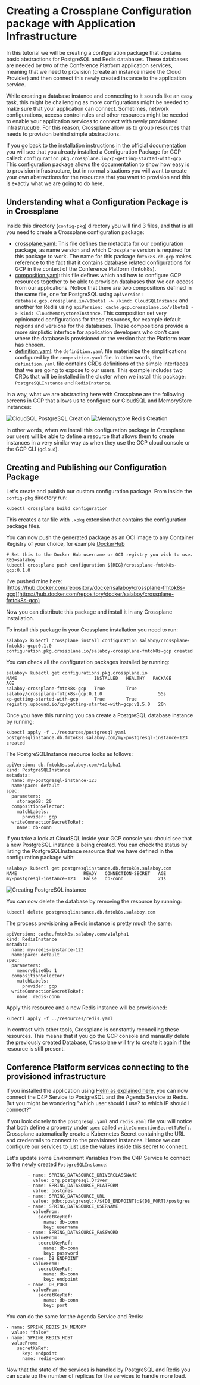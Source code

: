 # Creating a Crossplane Configuration package with Application Infrastructure

In this tutorial we will be creating a configuration package that contains basic abstractions for PostgreSQL and Redis databases. These databases are needed by two of the Conference Platform application services, meaning that we need to provision (create an instance inside the Cloud Provider) and then connect this newly created instance to the application service. 

While creating a database instance and connecting to it sounds like an easy task, this might be challenging as more configurations might be needed to make sure that your application can connect. Sometimes, network configurations, access control rules and other resources might be needed to enable your application services to connect with newly provisioned infrastrucutre. For this reason, Crossplane allow us to group resources that needs to provision behind simple abstractions. 

If you go back to the installation instructions in the official documentation you will see that you already installed a Configuration Package for GCP called: `configuration.pkg.crossplane.io/xp-getting-started-with-gcp`. This configuration package allows the documentation to show how easy is to provision infrastructure, but in normal situations you will want to create your own abstractions for the resources that you want to provision and this is exactly what we are going to do here. 



## Understanding what a Configuration Package is in Crossplane


Inside this directory (`config-pkg`) directory you will find 3 files, and that is all you need to create a Crossplane configuration package: 
- [crossplane.yaml](crossplane.yaml): This file defines the metadata for our configuration package, as name version and which Crossplane version is required for this package to work. The name for this package `fmtok8s-db-gcp` makes reference to the fact that it contains database related configurations for GCP in the context of the Conference Platform (fmtok8s).
- [composition.yaml](composition.yaml): this file defines which and how to configure GCP resources together to be able to provision databases that we can access from our applications. Notice that there are two compositions defined in the same file, one for PostgreSQL using `apiVersion: database.gcp.crossplane.io/v1beta1 -> /kind: CloudSQLInstance` and another for Redis using `apiVersion: cache.gcp.crossplane.io/v1beta1 -> kind: CloudMemorystoreInstance`. This composition set very opinionated configurations for these resources, for example default regions and versions for the databases. These compositions provide a more simplistic interface for application developers who don't care where the database is provisioned or the version that the Platform team has chosen. 
- [definition.yaml](definition.yaml): the `definition.yaml` file materialize the simplifications configured by the `composition.yaml` file. In other words, the `definition.yaml` file contains CRDs definitions of the simple interfaces that we are going to expose to our users. This example includes two CRDs that will be installed in the cluster when we install this package: `PostgreSQLInstance` and `RedisInstance`.


In a way, what we are abstracting here with Crossplane are the following screens in GCP that allows us to configure our CloudSQL and MemoryStore instances: 

![CloudSQL PostgreSQL Creation](gcp-cloudsql-postgresql-creation.png)
![Memorystore Redis Creation](gcp-memorystore-redis-creation.png)

In other words, when we install this configuration package in Crossplane our users will be able to define a resource that allows them to create instances in a very similar way as when they use the GCP cloud console or the GCP CLI (`gcloud`). 

## Creating and Publishing our Configuration Package

Let's create and publish our custom configuration package. From inside the `config-pkg` directory run:

```
kubectl crossplane build configuration
```

This creates a tar file with `.xpkg` extension that contains the configuration package files. 

You can now push the generated package as an OCI image to any Container Registry of your choice, for example [DockerHub](hub.docker.com)

```
# Set this to the Docker Hub username or OCI registry you wish to use.
REG=salaboy
kubectl crossplane push configuration ${REG}/crossplane-fmtok8s-gcp:0.1.0
```

I've pushed mine here: [https://hub.docker.com/repository/docker/salaboy/crossplane-fmtok8s-gcp](https://hub.docker.com/repository/docker/salaboy/crossplane-fmtok8s-gcp)

Now you can distribute this package and install it in any Crossplane installation. 

To install this package in your Crossplane installation you need to run: 

```
salaboy> kubectl crossplane install configuration salaboy/crossplane-fmtok8s-gcp:0.1.0
configuration.pkg.crossplane.io/salaboy-crossplane-fmtok8s-gcp created
```

You can check all the configuration packages installed by running: 

```
salaboy> kubectl get configurations.pkg.crossplane.io 
NAME                             INSTALLED   HEALTHY   PACKAGE                                                  AGE
salaboy-crossplane-fmtok8s-gcp   True        True      salaboy/crossplane-fmtok8s-gcp:0.1.0                     55s
xp-getting-started-with-gcp      True        True      registry.upbound.io/xp/getting-started-with-gcp:v1.5.0   20h
```

Once you have this running you can create a PostgreSQL database instance by running:

```
kubectl apply -f ../resources/postgresql.yaml
postgresqlinstance.db.fmtok8s.salaboy.com/my-postgresql-instance-123 created
```

The PostgreSQLInstance resource looks as follows: 

```
apiVersion: db.fmtok8s.salaboy.com/v1alpha1
kind: PostgreSQLInstance
metadata:
  name: my-postgresql-instance-123
  namespace: default
spec:
  parameters:
    storageGB: 20
  compositionSelector:
    matchLabels:
      provider: gcp
  writeConnectionSecretToRef:
    name: db-conn
```


If you take a look at CloudSQL inside your GCP console you should see that a new PostgreSQL instance is being created. You can check the status by listing the PostgreSQLInstance resource that we have defined in the configuration package with: 

```
salaboy> kubectl get postgresqlinstance.db.fmtok8s.salaboy.com
NAME                         READY   CONNECTION-SECRET   AGE
my-postgresql-instance-123   False   db-conn             21s
```

![Creating PostgreSQL instance](gcp-cloudsql-postgresql-creating.png)

You can now delete the database by removing the resource by running: 
```
kubectl delete postgresqlinstance.db.fmtok8s.salaboy.com
```

The process provisioning a Redis instance is pretty much the same: 

```
apiVersion: cache.fmtok8s.salaboy.com/v1alpha1
kind: RedisInstance
metadata:
  name: my-redis-instance-123
  namespace: default
spec:
  parameters:
    memorySizeGb: 1
  compositionSelector:
    matchLabels:
      provider: gcp
  writeConnectionSecretToRef:
    name: redis-conn
```

Apply this resource and a new Redis instance will be provisioned: 

```
kubectl apply -f ../resources/redis.yaml
```

In contrast with other tools, Crossplane is constantly reconciling these resources. This means that if you go the GCP console and manaully delete the previously created Database, Crossplane will try to create it again if the resource is still present. 

## Conference Platform services connecting to the provisioned infrastructure

If you installed the application using [Helm as explained here](../helm/README.md), you can now connect the C4P Service to PostgreSQL and the Agenda Service to Redis. But you might be wondering "which user should I use? to which IP should I connect?"

If you look closely to the `postgresql.yaml` and `redis.yaml` file you will notice that both define a property under `spec` called `writeConnectionSecretToRef:`. Crossplane automatically create a Kubernetes Secret containing the URL and credentails to connect to the provisioned instances. Hence we can configure our services to just use the values inside this secret to connect. 

Let's update some Environment Variables from the C4P Service to connect to the newly created `PostgreSQLInstance`:


```
        - name: SPRING_DATASOURCE_DRIVERCLASSNAME
          value: org.postgresql.Driver 
        - name: SPRING_DATASOURCE_PLATFORM
          value: postgres
        - name: SPRING_DATASOURCE_URL
          value: jdbc:postgresql://${DB_ENDPOINT}:${DB_PORT}/postgres
        - name: SPRING_DATASOURCE_USERNAME
          valueFrom:
            secretKeyRef:
              name: db-conn
              key: username
        - name: SPRING_DATASOURCE_PASSWORD
          valueFrom:
            secretKeyRef:
              name: db-conn
              key: password
        - name: DB_ENDPOINT
          valueFrom:
            secretKeyRef:
              name: db-conn
              key: endpoint
        - name: DB_PORT
          valueFrom:
            secretKeyRef:
              name: db-conn
              key: port
```

You can do the same for the Agenda Service and Redis: 

```
- name: SPRING_REDIS_IN_MEMORY
  value: "false"
- name: SPRING_REDIS_HOST
  valueFrom: 
    secretKeRef:
      key: endpoint
      name: redis-conn
```


Now that the state of the services is handled by PostgreSQL and Redis you can scale up the number of replicas for the services to handle more load. 